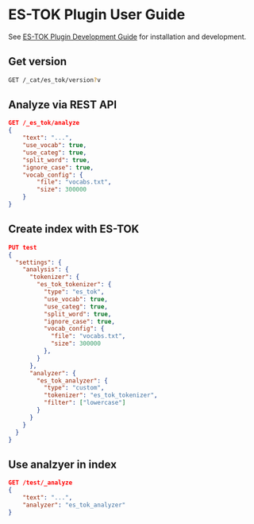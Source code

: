 # ES-TOK Plugin User Guide

See [ES-TOK Plugin Development Guide](DEVELOP.md) for installation and development.

## Get version

```sh
GET /_cat/es_tok/version?v
```

## Analyze via REST API

```json
GET /_es_tok/analyze
{
    "text": "...",
    "use_vocab": true,
    "use_categ": true,
    "split_word": true,
    "ignore_case": true,
    "vocab_config": {
        "file": "vocabs.txt",
        "size": 300000
    }
}
```

## Create index with ES-TOK

```json
PUT test
{
  "settings": {
    "analysis": {
      "tokenizer": {
        "es_tok_tokenizer": {
          "type": "es_tok",
          "use_vocab": true,
          "use_categ": true,
          "split_word": true,
          "ignore_case": true,
          "vocab_config": {
            "file": "vocabs.txt",
            "size": 300000
          },
        }
      },
      "analyzer": {
        "es_tok_analyzer": {
          "type": "custom",
          "tokenizer": "es_tok_tokenizer",
          "filter": ["lowercase"]
        }
      }
    }
  }
}
```

## Use analzyer in index

```json
GET /test/_analyze
{
    "text": "...",
    "analyzer": "es_tok_analyzer"
}
```